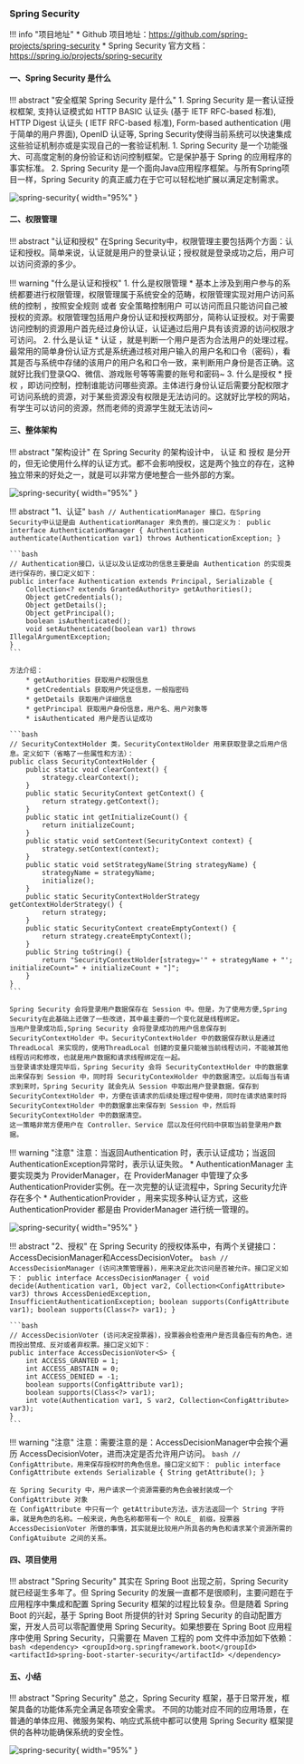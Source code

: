 
### Spring Security

!!! info "项目地址"
    * Github 项目地址：https://github.com/spring-projects/spring-security
    * Spring Security 官方文档：https://spring.io/projects/spring-security

#### 一、Spring Security 是什么

!!! abstract "安全框架 Spring Security 是什么"
    1. Spring Security 是一套认证授权框架, 支持认证模式如 HTTP BASIC 认证头 (基于 IETF RFC-based 标准), HTTP Digest 认证头 ( IETF RFC-based 标准), Form-based authentication (用于简单的用户界面), OpenID 认证等, Spring Security使得当前系统可以快速集成这些验证机制亦或是实现自己的一套验证机制.
    1. Spring Security 是⼀个功能强大、可高度定制的身份验证和访问控制框架。它是保护基于 Spring 的应用程序的事实标准。
    2. Spring Security 是⼀个面向Java应用程序框架。与所有Spring项目⼀样，Spring Security 的真正威力在于它可以轻松地扩展以满足定制需求。

![spring-security](../../img/related/spring-security/img.png){ width="95%" }


#### 二、权限管理

!!! abstract "认证和授权"
    在Spring Security中，权限管理主要包括两个方面：认证和授权。简单来说，认证就是用户的登录认证；授权就是登录成功之后，用户可以访问资源的多少。
    
!!! warning "什么是认证和授权"
    1. 什么是权限管理
        * 基本上涉及到用户参与的系统都要进行权限管理，权限管理属于系统安全的范畴，权限管理实现对用户访问系统的控制 ，按照安全规则 或者 安全策略控制用户 可以访问而且只能访问自己被授权的资源。权限管理包括用户身份认证和授权两部分，简称认证授权。对于需要访问控制的资源用户首先经过身份认证，认证通过后用户具有该资源的访问权限才可访问。
    2. 什么是认证
        * 认证 ，就是判断⼀个用户是否为合法用户的处理过程。最常用的简单身份认证方式是系统通过核对用户输入的用户名和口令（密码），看其是否与系统中存储的该用户的用户名和口令⼀致，来判断用户身份是否正确。这就好比我们登录QQ、微信、游戏账号等等需要的账号和密码~
    3. 什么是授权
        * 授权 ，即访问控制，控制谁能访问哪些资源。主体进行身份认证后需要分配权限才可访问系统的资源，对于某些资源没有权限是无法访问的。这就好比学校的网站，有学生可以访问的资源，然而老师的资源学生就无法访问~

#### 三、整体架构

!!! abstract "架构设计"
    在 Spring Security 的架构设计中， 认证 和 授权 是分开的，但无论使用什么样的认证方式。都不会影响授权，这是两个独立的存在，这种独立带来的好处之⼀，就是可以非常方便地整合⼀些外部的方案。

![spring-security](../../img/related/spring-security/img_1.png){ width="95%" }

!!! abstract "1、认证"
    ```bash
    // AuthenticationManager 接口，在Spring Security中认证是由 AuthenticationManager 来负责的，接口定义为：
    public interface AuthenticationManager {
        Authentication authenticate(Authentication var1)
            throws AuthenticationException;
    }
    ```

    ```bash
    // Authentication接口，认证以及认证成功的信息主要是由 Authentication 的实现类进行保存的，接口定义如下：
    public interface Authentication extends Principal, Serializable {
        Collection<? extends GrantedAuthority> getAuthorities();
        Object getCredentials();
        Object getDetails();
        Object getPrincipal();
        boolean isAuthenticated();
        void setAuthenticated(boolean var1) throws IllegalArgumentException;
    }
    ```
    
    方法介绍：
        * getAuthorities 获取用户权限信息
        * getCredentials 获取用户凭证信息，⼀般指密码
        * getDetails 获取用户详细信息
        * getPrincipal 获取用户身份信息，用户名、用户对象等
        * isAuthenticated 用户是否认证成功

    ```bash
    // SecurityContextHolder 类，SecurityContextHolder 用来获取登录之后用户信息。定义如下（省略了一些属性和方法）：
    public class SecurityContextHolder {
        public static void clearContext() {
            strategy.clearContext();
        }
        public static SecurityContext getContext() {
            return strategy.getContext();
        }
        public static int getInitializeCount() {
            return initializeCount;
        }
        public static void setContext(SecurityContext context) {
            strategy.setContext(context);
        }
        public static void setStrategyName(String strategyName) {
            strategyName = strategyName;
            initialize();
        }
        public static SecurityContextHolderStrategy getContextHolderStrategy() {
            return strategy;
        }
        public static SecurityContext createEmptyContext() {
            return strategy.createEmptyContext();
        }
        public String toString() {
            return "SecurityContextHolder[strategy='" + strategyName + "'; initializeCount=" + initializeCount + "]";
        }
    }
    ```

    Spring Security 会将登录用户数据保存在 Session 中。但是，为了使用方便,Spring Security在此基础上还做了一些改进，其中最主要的⼀个变化就是线程绑定。
    当用户登录成功后,Spring Security 会将登录成功的用户信息保存到SecurityContextHolder 中。SecurityContextHolder 中的数据保存默认是通过ThreadLocal 来实现的，使用ThreadLocal 创建的变量只能被当前线程访问，不能被其他线程访问和修改，也就是用户数据和请求线程绑定在⼀起。
    当登录请求处理完毕后，Spring Security 会将 SecurityContextHolder 中的数据拿出来保存到 Session 中，同时将 SecurityContexHolder 中的数据清空。以后每当有请求到来时，Spring Security 就会先从 Session 中取出用户登录数据，保存到 SecurityContextHolder 中，方便在该请求的后续处理过程中使用，同时在请求结束时将 SecurityContextHolder 中的数据拿出来保存到 Session 中，然后将SecurityContextHolder 中的数据清空。
    这⼀策略非常方便用户在 Controller、Service 层以及任何代码中获取当前登录用户数据。
    

!!! warning "注意"
    注意：当返回Authentication 时，表示认证成功；当返回AuthenticationException异常时，表示认证失败。
        * AuthenticationManager 主要实现类为 ProviderManager，在 ProviderManager 中管理了众多AuthenticationProvider实例。在⼀次完整的认证流程中，Spring Security允许存在多个
        * AuthenticationProvider ，用来实现多种认证方式，这些 AuthenticationProvider 都是由 ProviderManager 进行统⼀管理的。

![spring-security](../../img/related/spring-security/img_2.png){ width="95%" }

!!! abstract "2、授权"
    在 Spring Security 的授权体系中，有两个关键接口：AccessDecisionManager和AccessDecisionVoter。
    ```bash
    // AccessDecisionManager (访问决策管理器)，用来决定此次访问是否被允许。接口定义如下：
    public interface AccessDecisionManager {
        void decide(Authentication var1, Object var2, Collection<ConfigAttribute> var3) throws AccessDeniedException, InsufficientAuthenticationException;
        boolean supports(ConfigAttribute var1);
        boolean supports(Class<?> var1);
    }
    ```

    ```bash
    // AccessDecisionVoter (访问决定投票器)，投票器会检查⽤户是否具备应有的角色，进而投出赞成、反对或者弃权票。接口定义如下：
    public interface AccessDecisionVoter<S> {
        int ACCESS_GRANTED = 1;
        int ACCESS_ABSTAIN = 0;
        int ACCESS_DENIED = -1;
        boolean supports(ConfigAttribute var1);
        boolean supports(Class<?> var1);
        int vote(Authentication var1, S var2, Collection<ConfigAttribute> var3);
    }
    ```

!!! warning "注意"
    注意：需要注意的是：AccessDecisionManager中会挨个遍历 AccessDecisionVoter，进而决定是否允许用户访问。
    ```bash
    // ConfigAttribute，用来保存授权时的角色信息。接口定义如下：
    public interface ConfigAttribute extends Serializable {
        String getAttribute();
    }
    ```

    在 Spring Security 中，用户请求⼀个资源需要的角色会被封装成一个 ConfigAttribute 对象
    在 ConfigAttribute 中只有⼀个 getAttribute方法，该方法返回⼀个 String 字符串，就是角色的名称。⼀般来说，角色名称都带有⼀个 ROLE_ 前缀，投票器AccessDecisionVoter 所做的事情，其实就是比较用户所具各的角色和请求某个资源所需的 ConfigAtuibute 之间的关系。

#### 四、项目使用

!!! abstract "Spring Security"
    其实在 Spring Boot 出现之前，Spring Security 就已经诞生多年了。但 Spring Security 的发展一直都不是很顺利，主要问题在于应用程序中集成和配置 Spring Security 框架的过程比较复杂。但是随着 Spring Boot 的兴起，基于 Spring Boot 所提供的针对 Spring Security 的自动配置方案，开发人员可以零配置使用 Spring Security。如果想要在 Spring Boot 应用程序中使用 Spring Security，只需要在 Maven 工程的 pom 文件中添加如下依赖：
    ```bash
    <dependency>
         <groupId>org.springframework.boot</groupId>
         <artifactId>spring-boot-starter-security</artifactId>
    </dependency>
    ```
#### 五、小结
!!! abstract "Spring Security"
    总之，Spring Security 框架，基于日常开发，框架具备的功能体系完全满足各项安全需求。
    不同的功能对应不同的应用场景，在普通的单体应用、微服务架构、响应式系统中都可以使用 Spring Security 框架提供的各种功能确保系统的安全性。

![spring-security](../../img/related/spring-security/img_8.png){ width="95%" }
